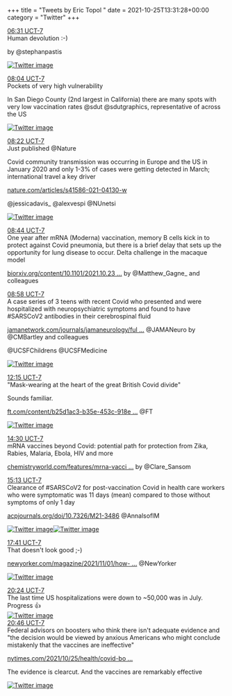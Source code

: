 +++
title = "Tweets by Eric Topol " 
date = 2021-10-25T13:31:28+00:00
category = "Twitter"
+++
<div class="tweet"> 
<div class="profile"> 
<a href="https://twitter.com/erictopol/status/1452628882322952192" target="_blank" rel="noreferer">06:31 UCT-7</a> 
</div> 
<div class="content"> 
Human devolution :-)

by @stephanpastis </div> 
<a href="/twitter/erictopol/images/FCjGNMgVgAEerHz.jpg"  ><img src="/twitter/erictopol/images/FCjGNMgVgAEerHz.jpg" alt="Twitter image" ></img></a></div> 
<div class="tweet"> 
<div class="profile"> 
<a href="https://twitter.com/erictopol/status/1452652288678322179" target="_blank" rel="noreferer">08:04 UCT-7</a> 
</div> 
<div class="content"> 
Pockets of very high vulnerability

In San Diego County (2nd largest in California) there are many spots with very low vaccination rates @sdut @sdutgraphics, representative of across the US </div> 
<a href="/twitter/erictopol/images/FCjJsv4VEAk4d7q.jpg"  ><img src="/twitter/erictopol/images/FCjJsv4VEAk4d7q.jpg" alt="Twitter image" ></img></a></div> 
<div class="tweet"> 
<div class="profile"> 
<a href="https://twitter.com/erictopol/status/1452656784749907970" target="_blank" rel="noreferer">08:22 UCT-7</a> 
</div> 
<div class="content"> 
Just published @Nature 

Covid community transmission was occurring in Europe and the US in January 2020 and only 1-3% of cases were getting detected in March; international travel a key driver

<a href="https://www.nature.com/articles/s41586-021-04130-w" target="_blank" rel="noreferer">nature.com/articles/s41586-021-04130-w</a> 


@jessicadavis_ @alexvespi @NUnetsi </div> 
<a href="/twitter/erictopol/images/FCjeSVJVgAAW6bx.jpg"  ><img src="/twitter/erictopol/images/FCjeSVJVgAAW6bx.jpg" alt="Twitter image" ></img></a></div> 
<div class="tweet"> 
<div class="profile"> 
<a href="https://twitter.com/erictopol/status/1452662324691542019" target="_blank" rel="noreferer">08:44 UCT-7</a> 
</div> 
<div class="content"> 
One year after mRNA (Moderna) vaccination, memory B cells kick in to protect against Covid pneumonia, but there is a brief delay that sets up the opportunity for lung disease to occur. Delta challenge in the macaque model

<a href="https://www.biorxiv.org/content/10.1101/2021.10.23.465542v1" target="_blank" rel="noreferer">biorxiv.org/content/10.1101/2021.10.23 ...</a> 
 by @Matthew_Gagne_ and colleagues</div> 
</div> 
<div class="tweet"> 
<div class="profile"> 
<a href="https://twitter.com/erictopol/status/1452665945877463046" target="_blank" rel="noreferer">08:58 UCT-7</a> 
</div> 
<div class="content"> 
A case series of 3 teens with recent Covid who presented and were hospitalized with neuropsychiatric symptoms and found to have #SARSCoV2 antibodies in their cerebrospinal fluid

<a href="https://jamanetwork.com/journals/jamaneurology/fullarticle/2785032" target="_blank" rel="noreferer">jamanetwork.com/journals/jamaneurology/ful ...</a> 
 @JAMANeuro by @CMBartley and colleagues

@UCSFChildrens @UCSFMedicine </div> 
<a href="/twitter/erictopol/images/FCjntrhUUAEURgf.jpg"  ><img src="/twitter/erictopol/images/FCjntrhUUAEURgf.jpg" alt="Twitter image" ></img></a></div> 
<div class="tweet"> 
<div class="profile"> 
<a href="https://twitter.com/erictopol/status/1452715493651988480" target="_blank" rel="noreferer">12:15 UCT-7</a> 
</div> 
<div class="content"> 
"Mask-wearing at the heart of the great British Covid divide"

Sounds familiar.

<a href="https://www.ft.com/content/b25d1ac3-b35e-453c-918e-731e2f214131" target="_blank" rel="noreferer">ft.com/content/b25d1ac3-b35e-453c-918e ...</a> 
 @FT </div> 
<a href="/twitter/erictopol/images/FCkU0r6VgAAaeJx.jpg"  ><img src="/twitter/erictopol/images/FCkU0r6VgAAaeJx.jpg" alt="Twitter image" ></img></a></div> 
<div class="tweet"> 
<div class="profile"> 
<a href="https://twitter.com/erictopol/status/1452749379001933824" target="_blank" rel="noreferer">14:30 UCT-7</a> 
</div> 
<div class="content"> 
mRNA vaccines beyond Covid: potential path for protection from Zika, Rabies, Malaria, Ebola, HIV and more

<a href="https://www.chemistryworld.com/features/mrna-vaccines-for-covid-and-beyond/4014420.article" target="_blank" rel="noreferer">chemistryworld.com/features/mrna-vacci ...</a> 
 by @Clare_Sansom</div> 
</div> 
<div class="tweet"> 
<div class="profile"> 
<a href="https://twitter.com/erictopol/status/1452760330736525315" target="_blank" rel="noreferer">15:13 UCT-7</a> 
</div> 
<div class="content"> 
Clearance of #SARSCoV2 for post-vaccination Covid in health care workers who were symptomatic was 11 days (mean) compared to those without symptoms of only 1 day

<a href="https://www.acpjournals.org/doi/10.7326/M21-3486" target="_blank" rel="noreferer">acpjournals.org/doi/10.7326/M21-3486</a> 
 @AnnalsofIM </div> 
<a href="/twitter/erictopol/images/FCk9AILVcAEg35l.jpg"  ><img src="/twitter/erictopol/images/FCk9AILVcAEg35l.jpg" alt="Twitter image" ></img></a><a href="/twitter/erictopol/images/FCk9WmhVQAAwT52.jpg"  ><img src="/twitter/erictopol/images/FCk9WmhVQAAwT52.jpg" alt="Twitter image" ></img></a></div> 
<div class="tweet"> 
<div class="profile"> 
<a href="https://twitter.com/erictopol/status/1452797405334687749" target="_blank" rel="noreferer">17:41 UCT-7</a> 
</div> 
<div class="content"> 
That doesn't look good ;-)

<a href="https://www.newyorker.com/magazine/2021/11/01/how-patrick-soon-shiong-made-his-fortune-before-buying-the-la-times" target="_blank" rel="noreferer">newyorker.com/magazine/2021/11/01/how- ...</a> 
 @NewYorker </div> 
<a href="/twitter/erictopol/images/FCleSfoUUAQQqOr.png"  ><img src="/twitter/erictopol/images/FCleSfoUUAQQqOr.png" alt="Twitter image" ></img></a></div> 
<div class="tweet"> 
<div class="profile"> 
<a href="https://twitter.com/erictopol/status/1452838410746400769" target="_blank" rel="noreferer">20:24 UCT-7</a> 
</div> 
<div class="content"> 
The last time US hospitalizations were down to ~50,000 was in July. Progress 👍 </div> 
<a href="/twitter/erictopol/images/FCmEwS5VUAoLrCC.jpg"  ><img src="/twitter/erictopol/images/FCmEwS5VUAoLrCC.jpg" alt="Twitter image" ></img></a></div> 
<div class="tweet"> 
<div class="profile"> 
<a href="https://twitter.com/erictopol/status/1452844173258752004" target="_blank" rel="noreferer">20:46 UCT-7</a> 
</div> 
<div class="content"> 
Federal advisors on boosters who think there isn't adequate evidence and "the decision would be viewed by anxious Americans who might conclude mistakenly that the vaccines are ineffective"

<a href="https://www.nytimes.com/2021/10/25/health/covid-boosters-cdc-fda.html" target="_blank" rel="noreferer">nytimes.com/2021/10/25/health/covid-bo ...</a> 


The evidence is clearcut. And the vaccines are remarkably effective </div> 
<a href="/twitter/erictopol/images/FCmJkqFVIAEjqsI.jpg"  ><img src="/twitter/erictopol/images/FCmJkqFVIAEjqsI.jpg" alt="Twitter image" ></img></a></div> 


